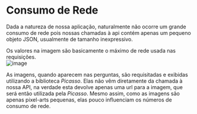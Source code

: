 # Consumo de Rede

Dada a natureza de nossa aplicação, naturalmente não ocorre um grande consumo de rede pois nossas chamadas à api contém apenas um pequeno objeto JSON, usualmente de tamanho inexpressivo.

Os valores na imagem são basicamente o máximo de rede usada nas requisições.<br />
![image](./imagens/network.png)

As imagens, quando aparecem nas perguntas, são requisitadas e exibidas utilizando a biblioteca _Picasso_. Elas não vêm diretamente da chamada à nossa API, na verdade esta devolve apenas uma url para a imagem, que será então utilizada pela _Picasso_. Mesmo assim, como as imagens são apenas pixel-arts pequenas, elas pouco influenciam os números de consumo de rede.